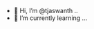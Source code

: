 - 👋 Hi, I’m @tjaswanth
..
- 🌱 I’m currently learning ...

<!---
tjaswanth/tjaswanth is a ✨ special ✨ repository because its `README.md` (this file) appears on your GitHub profile.
You can click the Preview link to take a look at your changes.
--->
